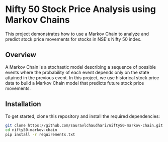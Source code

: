 # Nifty 50 Stock Price Analysis using Markov Chains

This project demonstrates how to use a Markov Chain to analyze and predict stock price movements for stocks in NSE's Nifty 50 index.

## Overview

A Markov Chain is a stochastic model describing a sequence of possible events where the probability of each event depends only on the state attained in the previous event. In this project, we use historical stock price data to build a Markov Chain model that predicts future stock price movements.

## Installation

To get started, clone this repository and install the required dependencies:

```bash
git clone https://github.com/sauravlchaudhari/nifty50-markov-chain.git
cd nifty50-markov-chain
pip install -r requirements.txt
